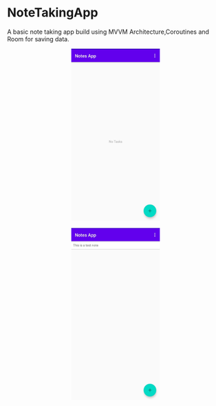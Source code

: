 # NoteTakingApp

A basic note taking app build using MVVM Architecture,Coroutines and Room for saving data.

<p align="center"><img src="Screenshots/screenshot_1.jpg" height="400"></p>
<p align="center"><img src="Screenshots/screenshot_2.jpg" height="400"></p>
